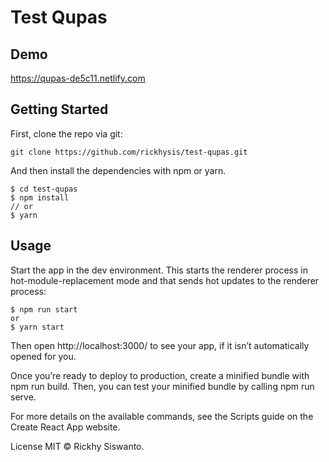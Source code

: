 # Test Qupas

## Demo
https://qupas-de5c11.netlify.com

## Getting Started
First, clone the repo via git:
```
git clone https://github.com/rickhysis/test-qupas.git
```

And then install the dependencies with npm or yarn.
```
$ cd test-qupas
$ npm install
// or
$ yarn
```

## Usage

Start the app in the dev environment. This starts the renderer process in hot-module-replacement mode and that sends hot updates to the renderer process:
```
$ npm run start
or
$ yarn start
```

Then open http://localhost:3000/ to see your app, if it isn’t automatically opened for you.

Once you’re ready to deploy to production, create a minified bundle with npm run build. Then, you can test your minified bundle by calling npm run serve.

For more details on the available commands, see the Scripts guide on the Create React App website.

License
MIT © Rickhy Siswanto.